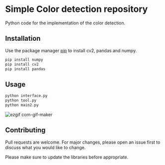 # Simple Color detection repository

Python code for the implementation of the color detection.

## Installation

Use the package manager [pip](https://pip.pypa.io/en/stable/) to install cv2, pandas and numpy.

```bash
pip install numpy
pip install cv2
pip install pandas
```

## Usage

```python
python interface.py
python tool.py
python main2.py
```
![ezgif com-gif-maker](https://user-images.githubusercontent.com/52639144/198855087-6633204f-cc0c-4e47-8a90-bdd5414c5440.gif)

## Contributing
Pull requests are welcome. For major changes, please open an issue first to discuss what you would like to change.

Please make sure to update the libraries before appropriate.
